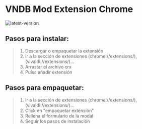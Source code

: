 # VNDB Mod Extension Chrome

![latest-version](https://img.shields.io/badge/Latest%20Version-0.1.0-brightgreen.svg)

## Pasos para instalar:

> 1. Descargar o empaquetar la extensión
> 2. Ir a la sección de extensiones (chrome://extensions/), (vivaldi://extensions/)...
> 3. Arrastar el archivo crx
> 4. Pulsa añadir extensión

## Pasos para empaquetar:

> 1. Ir a la sección de extensiones (chrome://extensions/), (vivaldi://extensions/)...
> 2. Click en "empaquetar extensión"
> 3. Rellena el formulario de la modal
> 4. Seguir los pasos de instalación
